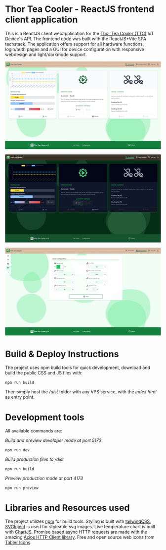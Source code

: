# Thor Tea Cooler - ReactJS frontend client application

This is a ReactJS client webapplication for the [Thor Tea Cooler (TTC)](https://github.com/HodoArmand/thor-tea-cooler) IoT Device's API. The frontend code was built with the ReactJS+Vite SPA techstack. The application offers support for all hardware functions, login/auth pages and a GUI for device configuration with responsive webdesign and light/darkmode support.

![Screenshot - Light mode](https://github.com/HodoArmand/thor-tea-cooler-frontend-basic/blob/main/docs/ttcScreenshotLight.JPG)

![Screenshot - Dark mode](https://github.com/HodoArmand/thor-tea-cooler-frontend-basic/blob/main/docs/ttcScreenshotDark.JPG)

![Screenshot of a configurations page - Light mode](https://github.com/HodoArmand/thor-tea-cooler-frontend-basic/blob/main/docs/ttcScreenshotLightConfig.JPG)

# Build & Deploy Instructions

The project uses npm build tools for quick development, download and build the public CSS and JS files with:

```
npm run build
```

Then simply host the */dist* folder with any VPS service, with the *index.html* as entry point.

# Development tools

All available commands are:


*Build and preview developer mode at port 5173*
```
npm run dev
```
*Build production files to /dist*
```
npm run build
```
*Preview production mode at port 4173*
```
npm run preview
```

# Libraries and Resources used

The project utilizes [npm](https://www.npmjs.com/) for build tools. Styling is built with [tailwindCSS](https://tailwindcss.com/), [SVGInject](https://github.com/iconfu/svg-inject) is used for styleable svg images. Live temperature chart is built with [ChartJS](https://www.chartjs.org/). Promise based async HTTP requests are made with the amazing [Axios HTTP Client library](https://github.com/axios/axios). Free and open source web icons from [Tabler Icons](https://tabler-icons.io/).
